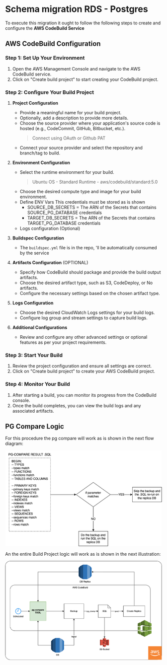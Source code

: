 # Schema migration RDS - Postgres

To execute this migration it ought to follow the following steps to create and configure the **AWS CodeBuild Service**

## AWS CodeBuild Configuration

### Step 1: Set Up Your Environment

1. Open the AWS Management Console and navigate to the AWS CodeBuild service.
2. Click on "Create build project" to start creating your CodeBuild project.

### Step 2: Configure Your Build Project

1. **Project Configuration**

   - Provide a meaningful name for your build project.
   - Optionally, add a description to provide more details.
   - Choose the source provider where your application's source code is hosted (e.g., CodeCommit, GitHub, Bitbucket, etc.).
     > Connect using OAuth or Github PAT
   - Connect your source provider and select the repository and branch/tag to build.

2. **Environment Configuration**

   - Select the runtime environment for your build.
     > Ubuntu OS - Standard Runtime - aws/codebuild/standard:5.0
   - Choose the desired compute type and image for your build environment.
   - Define ENV Vars
     This credentials must be stored as is shown
     - SOURCE_DB_SECRETS = The ARN of the Secrets that contains SOURCE_PG_DATABASE credentials
     - TARGET_DB_SECRETS = The ARN of the Secrets that contains TARGET_PG_DATABASE credentials
   - Logs configuration (Optional)

3. **Buildspec Configuration**

   - The `buildspec.yml` file is in the repo, 'll be automatically consumed by the service

4. **Artifacts Configuration** (OPTIONAL)

   - Specify how CodeBuild should package and provide the build output artifacts.
   - Choose the desired artifact type, such as S3, CodeDeploy, or No artifacts.
   - Configure the necessary settings based on the chosen artifact type.

5. **Logs Configuration**

   - Choose the desired CloudWatch Logs settings for your build logs.
   - Configure log group and stream settings to capture build logs.

6. **Additional Configurations**
   - Review and configure any other advanced settings or optional features as per your project requirements.

### Step 3: Start Your Build

1. Review the project configuration and ensure all settings are correct.
2. Click on "Create build project" to create your AWS CodeBuild project.

### Step 4: Monitor Your Build

1. After starting a build, you can monitor its progress from the CodeBuild console.
2. Once the build completes, you can view the build logs and any associated artifacts.

## PG Compare Logic

For this procedure the pg compare will work as is shown in the next flow diagram:

![Alt Text](assets/pg_compare_flow.png "PG Compare Flow")

An the entire Build Project logic will work as is shown in the next illustration:

![Alt Text](assets/codebuild_flow.png "CodeBuild Diagram")
